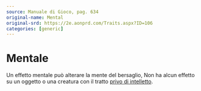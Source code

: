 ```yaml
---
source: Manuale di Gioco, pag. 634
original-name: Mental
original-srd: https://2e.aonprd.com/Traits.aspx?ID=106
categories: [generic]
---
```


# Mentale

Un effetto mentale può alterare la mente del bersaglio, Non ha alcun effetto su
un oggetto o una creatura con il tratto
[privo di intelletto](/tratti/privo-di-intelletto).
